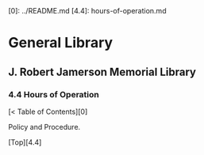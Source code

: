 <head>
	<link rel="stylesheet" type="text/css" href="../main.css">
</head>
[0]: ../README.md
[4.4]: hours-of-operation.md

# General Library
## J. Robert Jamerson Memorial Library
### 4.4 Hours of Operation
[< Table of Contents][0]

Policy and Procedure.

[Top][4.4]